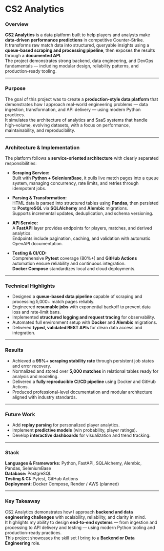 # CS2 Analytics

### Overview

**CS2 Analytics** is a data platform built to help players and analysts make **data-driven performance predictions** in competitive Counter-Strike.  
It transforms raw match data into structured, queryable insights using a **queue-based scraping and processing pipeline**, then exposes the results through a **documented API**.  
The project demonstrates strong backend, data engineering, and DevOps fundamentals — including modular design, reliability patterns, and production-ready tooling.

---

### Purpose

The goal of this project was to create a **production-style data platform** that demonstrates how I approach real-world engineering problems — data ingestion, transformation, and API delivery — using modern Python practices.  
It simulates the architecture of analytics and SaaS systems that handle high-volume, evolving datasets, with a focus on performance, maintainability, and reproducibility.

---

### Architecture & Implementation

The platform follows a **service-oriented architecture** with clearly separated responsibilities:

- **Scraping Service:**  
  Built with **Python + SeleniumBase**, it pulls live match pages into a queue system, managing concurrency, rate limits, and retries through idempotent jobs.

- **Parsing & Transformation:**  
  HTML data is parsed into structured tables using **Pandas**, then persisted to **PostgreSQL** via **SQLAlchemy** and **Alembic** migrations.  
  Supports incremental updates, deduplication, and schema versioning.

- **API Service:**  
  A **FastAPI** layer provides endpoints for players, matches, and derived analytics.  
  Endpoints include pagination, caching, and validation with automatic OpenAPI documentation.

- **Testing & CI/CD:**  
  Comprehensive **Pytest** coverage (80%+) and **GitHub Actions** automation ensure reliability and continuous integration.  
  **Docker Compose** standardizes local and cloud deployments.

---

### Technical Highlights

- Designed a **queue-based data pipeline** capable of scraping and processing 5,000+ match pages reliably.
- Engineered **resumable jobs** with exponential backoff to prevent data loss and rate-limit bans.
- Implemented **structured logging and request tracing** for observability.
- Automated full environment setup with **Docker** and **Alembic** migrations.
- Delivered **typed, validated REST APIs** for clean data access and integration.

---

### Results

- Achieved a **95%+ scraping stability rate** through persistent job states and error recovery.
- Normalized and stored over **5,000 matches** in relational tables ready for analysis and modeling.
- Delivered a **fully reproducible CI/CD pipeline** using Docker and GitHub Actions.
- Produced professional-level documentation and modular architecture aligned with industry standards.

---

### Future Work

- Add **replay parsing** for personalized player analytics.
- Implement **predictive models** (win probability, player ratings).
- Develop **interactive dashboards** for visualization and trend tracking.

---

### Stack

**Languages & Frameworks:** Python, FastAPI, SQLAlchemy, Alembic, Pandas, SeleniumBase  
**Database:** PostgreSQL  
**Testing & CI:** Pytest, GitHub Actions  
**Deployment:** Docker Compose, Render / AWS (planned)

---

### Key Takeaway

CS2 Analytics demonstrates how I approach **backend and data engineering challenges** with scalability, reliability, and clarity in mind.  
It highlights my ability to design **end-to-end systems** — from ingestion and processing to API delivery and testing — using modern Python tooling and production-ready practices.  
This project showcases the skill set I bring to a **Backend or Data Engineering** role.
